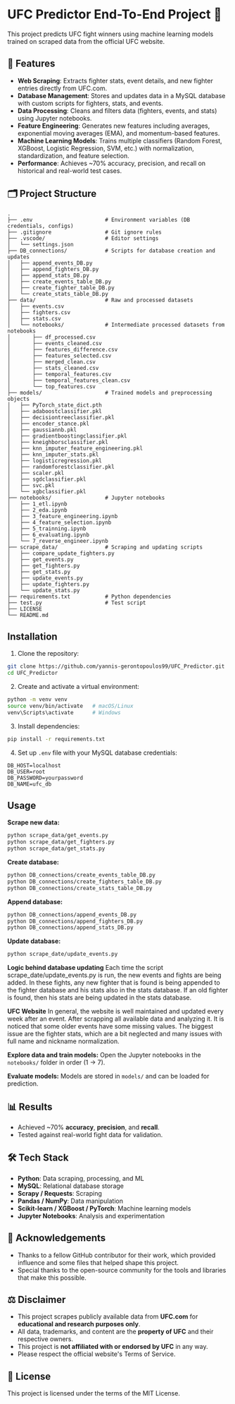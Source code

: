 # UFC Predictor End-To-End Project 🥊

This project predicts UFC fight winners using machine learning models trained on scraped data from the official UFC website.

## 📌 Features

* **Web Scraping**: Extracts fighter stats, event details, and new fighter entries directly from UFC.com.
* **Database Management**: Stores and updates data in a MySQL database with custom scripts for fighters, stats, and events.
* **Data Processing**: Cleans and filters data (fighters, events, and stats) using Jupyter notebooks.
* **Feature Engineering**: Generates new features including averages, exponential moving averages (EMA), and momentum-based features.
* **Machine Learning Models**: Trains multiple classifiers (Random Forest, XGBoost, Logistic Regression, SVM, etc.) with normalization, standardization, and feature selection.
* **Performance**: Achieves ~70% accuracy, precision, and recall on historical and real-world test cases.

## 🗂️ Project Structure

```
.
├── .env                       # Environment variables (DB credentials, configs)
├── .gitignore                 # Git ignore rules
├── .vscode/                   # Editor settings
│   └── settings.json
├── DB_connections/            # Scripts for database creation and updates
│   ├── append_events_DB.py
│   ├── append_fighters_DB.py
│   ├── append_stats_DB.py
│   ├── create_events_table_DB.py
│   ├── create_fighter_table_DB.py
│   └── create_stats_table_DB.py
├── data/                      # Raw and processed datasets
│   ├── events.csv
│   ├── fighters.csv
│   ├── stats.csv
│   └── notebooks/             # Intermediate processed datasets from notebooks
│       ├── df_processed.csv
│       ├── events_cleaned.csv
│       ├── features_difference.csv
│       ├── features_selected.csv
│       ├── merged_clean.csv
│       ├── stats_cleaned.csv
│       ├── temporal_features.csv
│       ├── temporal_features_clean.csv
│       └── top_features.csv
├── models/                    # Trained models and preprocessing objects
│   ├── PyTorch_state_dict.pth
│   ├── adaboostclassifier.pkl
│   ├── decisiontreeclassifier.pkl
│   ├── encoder_stance.pkl
│   ├── gaussiannb.pkl
│   ├── gradientboostingclassifier.pkl
│   ├── kneighborsclassifier.pkl
│   ├── knn_imputer_feature_engineering.pkl
│   ├── knn_imputer_stats.pkl
│   ├── logisticregression.pkl
│   ├── randomforestclassifier.pkl
│   ├── scaler.pkl
│   ├── sgdclassifier.pkl
│   ├── svc.pkl
│   └── xgbclassifier.pkl
├── notebooks/                 # Jupyter notebooks
│   ├── 1_etl.ipynb
│   ├── 2_eda.ipynb
│   ├── 3_feature_engineering.ipynb
│   ├── 4_feature_selection.ipynb
│   ├── 5_trainning.ipynb
│   ├── 6_evaluating.ipynb
│   └── 7_reverse_engineer.ipynb
├── scrape_data/               # Scraping and updating scripts
│   ├── compare_update_fighters.py
│   ├── get_events.py
│   ├── get_fighters.py
│   ├── get_stats.py
│   ├── update_events.py
│   ├── update_fighters.py
│   └── update_stats.py
├── requirements.txt           # Python dependencies
├── test.py                    # Test script
├── LICENSE
└── README.md
```

## Installation

1. Clone the repository:
```bash
git clone https://github.com/yannis-gerontopoulos99/UFC_Predictor.git
cd UFC_Predictor
```

2. Create and activate a virtual environment:
```bash
python -m venv venv
source venv/bin/activate   # macOS/Linux
venv\Scripts\activate      # Windows
```

3. Install dependencies:
```bash
pip install -r requirements.txt
```

4. Set up `.env` file with your MySQL database credentials:
```
DB_HOST=localhost
DB_USER=root
DB_PASSWORD=yourpassword
DB_NAME=ufc_db
```

## Usage

**Scrape new data:**
```bash
python scrape_data/get_events.py
python scrape_data/get_fighters.py
python scrape_data/get_stats.py
```

**Create database:**
```bash
python DB_connections/create_events_table_DB.py
python DB_connections/create_fighters_table_DB.py
python DB_connections/create_stats_table_DB.py
```

**Append database:**
```bash
python DB_connections/append_events_DB.py
python DB_connections/append_fighters_DB.py
python DB_connections/append_stats_DB.py
```

**Update database:**
```bash
python scrape_date/update_events.py
```

**Logic behind database updating** Each time the script scrape_date/update_events.py is run, the new events and fights are being added.
In these fights, any new fighter that is found is being appended to the fighter database and his stats also in the stats database.
If an old fighter is found, then his stats are being updated in the stats database.

**UFC Website** In general, the website is well maintained and updated every week after an event. 
After scrapping all available data and analyzing it. It is noticed that some older events have some missing values.
The biggest issue are the fighter stats, which are a bit neglected and many issues with full name and nickname normalization.

**Explore data and train models:** Open the Jupyter notebooks in the `notebooks/` folder in order (1 → 7).

**Evaluate models:** Models are stored in `models/` and can be loaded for prediction.

## 📊 Results

* Achieved ~70% **accuracy**, **precision**, and **recall**.
* Tested against real-world fight data for validation.

## 🛠️ Tech Stack

* **Python**: Data scraping, processing, and ML
* **MySQL**: Relational database storage
* **Scrapy / Requests**: Scraping
* **Pandas / NumPy**: Data manipulation
* **Scikit-learn / XGBoost / PyTorch**: Machine learning models
* **Jupyter Notebooks**: Analysis and experimentation

## 🙏 Acknowledgements

* Thanks to a fellow GitHub contributor for their work, which provided influence and some files that helped shape this project.
* Special thanks to the open-source community for the tools and libraries that make this possible.

## ⚖️ Disclaimer

* This project scrapes publicly available data from **UFC.com** for **educational and research purposes only**.
* All data, trademarks, and content are the **property of UFC** and their respective owners.
* This project is **not affiliated with or endorsed by UFC** in any way.
* Please respect the official website's Terms of Service.

## 📜 License

This project is licensed under the terms of the MIT License.
